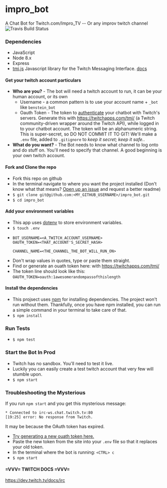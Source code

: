 # impro_bot
A Chat Bot for Twitch.com/Impro_TV -- Or any improv twitch channel
![Travis Build Status](https://api.travis-ci.com/Coding-Koans/impro_bot.svg?branch=master)

### Dependencies
- JavaScript
- Node 8.x
- Express
- [tmi.js](https://github.com/tmijs/tmi.js) Javascript library for the Twitch Messaging Interface. [docs](https://github.com/tmijs/docs/tree/gh-pages/_posts)

#### Get your twitch account particulars
- __Who are you?__ -
  The bot will need a twitch account to run, it can be your human account, or its own
  - Username -
    a common pattern is to use your account name + `_bot` like `benstein_bot`
  - Oauth Token -
    The token to [authenticate](https://dev.twitch.tv/docs/authentication) your chatbot with Twitch's servers. Generate this with https://twitchapps.com/tmi/
    (a Twitch community-driven wrapper around the Twitch API), while logged in to your chatbot account.
    The token will be an alphanumeric string. This is super-secret, so DO NOT COMMIT IT TO GIT!
    We'll make a `.env` file, added to `.gitignore` to _keep it secret; keep it safe._.
- __What do you want?__ -
  The Bot needs to know what channel to log onto and do stuff on. You'll need to specify that channel.
  A good beginning is your own twitch account.
  
#### Fork and Clone the repo
- Fork this repo on github
- In the terminal navigate to where you want the project installed 
  (Don't know what that means? [Open up an issue](https://github.com/IanDCarroll/impro_bot/issues) and request a better readme)
- `$ git clone git@github.com:<MY_GITHUB_USERNAME>/impro_bot.git`
- `$ cd impro_bot`

#### Add your environment variables
- This app uses [dotenv](https://www.npmjs.com/package/dotenv) to store environment variables.
- `$ touch .env`
- ```
  BOT_USERNAME=<A_TWITCH_ACCOUNT_USERNAME>
  OAUTH_TOKEN=<THAT_ACCOUNT'S_SECRET_HASH>

  CHANNEL_NAME=<THE_CHANNEL_THE_BOT_WILL_RUN_ON>
  ```
- Don't wrap values in quotes, type or paste them straight.
- Find or generate an ouath token here: with https://twitchapps.com/tmi/ 
- The token line should look like this: `OAUTH_TOKEN=oauth:1awesomerandompassofthislength`
  
#### Install the dependencies
- This projsect uses [npm](https://www.npmjs.com/get-npm) for installing dependencies. 
  The project won't run without them. 
  Thankfully, once you have npm installed, you can run a simple command in your terminal to take care of that.
- `$ npm install`

### Run Tests
- `$ npm test`

### Start the Bot In Prod
- Twitch has no sandbox. You'll need to test it live.
- Luckily you can easily create a test twitch account that very few will stumble upon.
- `$ npm start`

### Troubleshooting the Mysterious ###

If you run `npm start` and you get this mysterious message:
 
```
* Connected to irc-ws.chat.twitch.tv:80
[19:25] error: No response from Twitch.
```

It may be because the OAuth token has expired.
- [Try generating a new ouath token here.](https://twitchapps.com/tmi/)
- Paste the new token from the site into your `.env` file so that it replaces your old token.
- In the terminal where the bot is running: `<CTRL> c`
- `$ npm start`

#### =VVV= TWITCH DOCS =VVV=
https://dev.twitch.tv/docs/irc

